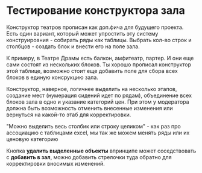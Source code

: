 # Тестирование конструктора зала

Конструктор театров прописан как доп.фича для будущего проекта. 
Есть один вариант, который может упростить эту систему конструироания - собирать ряды как таблицы. Выбрать кол-во строк и столбцов - создать блок и
внести его на поле зала. 

К примеру, в Театре Драмы есть балкон, амфитеатр, партер. И они еще сами состоят из нескольких блоков. Ты хорошо прописал конструктор этой таблице,
возможно стоит еще добавить поле для сбора всех блоков в единую консрукцию зала.

Конструктор, наверное, логичнее выделить на несколько этапов, создание мест (нумерация сидений идет по рядам), объединение всех блоков зала в одно и указание категорий цен.
При этом у модератора должна быть возможность отменить внесенные изменения или вернуться на какой-то этаб для корректировки.

"Можно выделить весь столбик или строку целиком" - как раз про ассоциацию с таблицами excel, мы так же можем менять ряды или их ценовую категорию

Кнопка **удалить выделенные объекты** впринципе может соседствовать с **добавить в зал**, можно добавить стрелочки туда обратно для корректировки вносимых изменений. 
